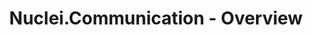 ---
title: 'Nuclei.Communication - Overview'
tags: ['Nuclei', 'WCF']
commentIssueId: 5000
ignore: true
---